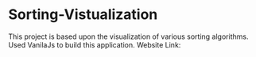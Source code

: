 # Sorting-Vistualization
This project is based upon the visualization of various sorting algorithms. Used VanilaJs to build this application. Website Link:
